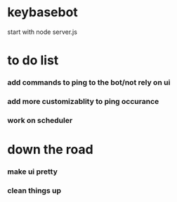 # keybasebot

start with node server.js

# to do list
### add commands to ping to the bot/not rely on ui
### add more customizablity to ping occurance
### work on scheduler

# down the road
### make ui pretty
### clean things up
